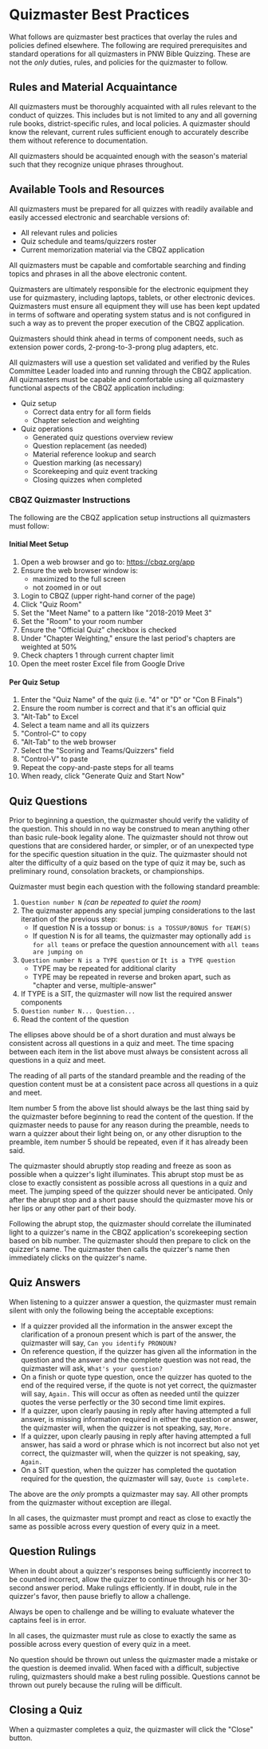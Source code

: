 # Quizmaster Best Practices

What follows are quizmaster best practices that overlay the rules and policies defined elsewhere. The following are required prerequisites and standard operations for all quizmasters in PNW Bible Quizzing. These are not the *only* duties, rules, and policies for the quizmaster to follow.

## Rules and Material Acquaintance

All quizmasters must be thoroughly acquainted with all rules relevant to the conduct of quizzes. This includes but is not limited to any and all governing rule books, district-specific rules, and local policies. A quizmaster should know the relevant, current rules sufficient enough to accurately describe them without reference to documentation.

All quizmasters should be acquainted enough with the season's material such that they recognize unique phrases throughout.

## Available Tools and Resources

All quizmasters must be prepared for all quizzes with readily available and easily accessed electronic and searchable versions of:

- All relevant rules and policies
- Quiz schedule and teams/quizzers roster
- Current memorization material via the CBQZ application

All quizmasters must be capable and comfortable searching and finding topics and phrases in all the above electronic content.

Quizmasters are ultimately responsible for the electronic equipment they use for quizmastery, including laptops, tablets, or other electronic devices. Quizmasters must ensure all equipment they will use has been kept updated in terms of software and operating system status and is not configured in such a way as to prevent the proper execution of the CBQZ application.

Quizmasters should think ahead in terms of component needs, such as extension power cords, 2-prong-to-3-prong plug adapters, etc.

All quizmasters will use a question set validated and verified by the Rules Committee Leader loaded into and running through the CBQZ application. All quizmasters must be capable and comfortable using all quizmastery functional aspects of the CBQZ application including:

- Quiz setup
    - Correct data entry for all form fields
    - Chapter selection and weighting
- Quiz operations
    - Generated quiz questions overview review
    - Question replacement (as needed)
    - Material reference lookup and search
    - Question marking (as necessary)
    - Scorekeeping and quiz event tracking
    - Closing quizzes when completed

### CBQZ Quizmaster Instructions

The following are the CBQZ application setup instructions all quizmasters must follow:

#### Initial Meet Setup

1. Open a web browser and go to: https://cbqz.org/app
2. Ensure the web browser window is:
    - maximized to the full screen
    - not zoomed in or out
3. Login to CBQZ (upper right-hand corner of the page)
4. Click "Quiz Room"
5. Set the "Meet Name" to a pattern like "2018-2019 Meet 3"
6. Set the "Room" to your room number
7. Ensure the "Official Quiz" checkbox is checked
8. Under "Chapter Weighting," ensure the last period's chapters are weighted at 50%
9. Check chapters 1 through current chapter limit
10. Open the meet roster Excel file from Google Drive

#### Per Quiz Setup

1. Enter the "Quiz Name" of the quiz (i.e. "4" or "D" or "Con B Finals")
2. Ensure the room number is correct and that it's an official quiz
3. "Alt-Tab" to Excel
4. Select a team name and all its quizzers
5. "Control-C" to copy
6. "Alt-Tab" to the web browser
7. Select the "Scoring and Teams/Quizzers" field
8. "Control-V" to paste
9. Repeat the copy-and-paste steps for all teams
10. When ready, click "Generate Quiz and Start Now"

## Quiz Questions

Prior to beginning a question, the quizmaster should verify the validity of the question. This should in no way be construed to mean anything other than basic rule-book legality alone. The quizmaster should not throw out questions that are considered harder, or simpler, or of an unexpected type for the specific question situation in the quiz. The quizmaster should not alter the difficulty of a quiz based on the type of quiz it may be, such as preliminary round, consolation brackets, or championships.

Quizmaster must begin each question with the following standard preamble:

1. `Question number N` *(can be repeated to quiet the room)*
2. The quizmaster appends any special jumping considerations to the last iteration of the previous step:
    - If question N is a tossup or bonus: `is a TOSSUP/BONUS for TEAM(S)`
    - If question N is for all teams, the quizmaster may optionally add `is for all teams` or preface the question announcement with `all teams are jumping on`
3. `Question number N is a TYPE question` or `It is a TYPE question`
    - TYPE may be repeated for additional clarity
    - TYPE may be repeated in reverse and broken apart, such as "chapter and verse, multiple-answer"
4. If TYPE is a SIT, the quizmaster will now list the required answer components
5. `Question number N... Question...`
6. Read the content of the question

The ellipses above should be of a short duration and must always be consistent across all questions in a quiz and meet. The time spacing between each item in the list above must always be consistent across all questions in a quiz and meet.

The reading of all parts of the standard preamble and the reading of the question content must be at a consistent pace across all questions in a quiz and meet.

Item number 5 from the above list should always be the last thing said by the quizmaster before beginning to read the content of the question. If the quizmaster needs to pause for any reason during the preamble, needs to warn a quizzer about their light being on, or any other disruption to the preamble, item number 5 should be repeated, even if it has already been said.

The quizmaster should abruptly stop reading and freeze as soon as possible when a quizzer's light illuminates. This abrupt stop must be as close to exactly consistent as possible across all questions in a quiz and meet. The jumping speed of the quizzer should never be anticipated. Only after the abrupt stop and a short pause should the quizmaster move his or her lips or any other part of their body.

Following the abrupt stop, the quizmaster should correlate the illuminated light to a quizzer's name in the CBQZ application's scorekeeping section based on bib number. The quizmaster should then prepare to click on the quizzer's name. The quizmaster then calls the quizzer's name then immediately clicks on the quizzer's name.

## Quiz Answers

When listening to a quizzer answer a question, the quizmaster must remain silent with only the following being the acceptable exceptions:

- If a quizzer provided all the information in the answer except the clarification of a pronoun present which is part of the answer, the quizmaster will say, `Can you identify PRONOUN?`
- On reference question, if the quizzer has given all the information in the question and the answer and the complete question was not read, the quizmaster will ask, `What's your question?`
- On a finish or quote type question, once the quizzer has quoted to the end of the required verse, if the quote is not yet correct, the quizmaster will say, `Again.` This will occur as often as needed until the quizzer quotes the verse perfectly or the 30 second time limit expires.
- If a quizzer, upon clearly pausing in reply after having attempted a full answer, is missing information required in either the question or answer, the quizmaster will, when the quizzer is not speaking, say, `More.`
- If a quizzer, upon clearly pausing in reply after having attempted a full answer, has said a word or phrase which is not incorrect but also not yet correct, the quizmaster will, when the quizzer is not speaking, say, `Again.`
- On a SIT question, when the quizzer has completed the quotation required for the question, the quizmaster will say, `Quote is complete.`

The above are the *only* prompts a quizmaster may say. All other prompts from the quizmaster without exception are illegal.

In all cases, the quizmaster must prompt and react as close to exactly the same as possible across every question of every quiz in a meet.

## Question Rulings

When in doubt about a quizzer's responses being sufficiently incorrect to be counted incorrect, allow the quizzer to continue through his or her 30-second answer period. Make rulings efficiently. If in doubt, rule in the quizzer's favor, then pause briefly to allow a challenge.

Always be open to challenge and be willing to evaluate whatever the captains feel is in error.

In all cases, the quizmaster must rule as close to exactly the same as possible across every question of every quiz in a meet.

No question should be thrown out unless the quizmaster made a mistake or the question is deemed invalid. When faced with a difficult, subjective ruling, quizmasters should make a best ruling possible. Questions cannot be thrown out purely because the ruling will be difficult.

## Closing a Quiz

When a quizmaster completes a quiz, the quizmaster will click the "Close" button.

